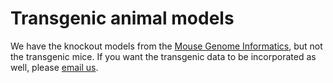 # Transgenic animal models

We have the knockout models from the [Mouse Genome Informatics](http://www.informatics.jax.org/), but not the transgenic mice. If you want the transgenic data to be incorporated as well, please [email us](mailto:support@targetvalidation.org).

